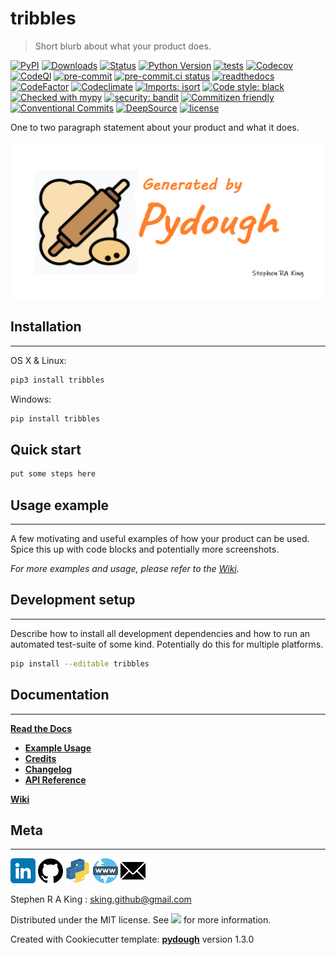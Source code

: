 # tribbles

> Short blurb about what your product does.

[![PyPI][pypi-image]][pypi-url]
[![Downloads][downloads-image]][downloads-url]
[![Status][status-image]][pypi-url]
[![Python Version][python-version-image]][pypi-url]
[![tests][tests-image]][tests-url]
[![Codecov][codecov-image]][codecov-url]
[![CodeQl][codeql-image]][codeql-url]
[![pre-commit][pre-commit-image]][pre-commit-url]
[![pre-commit.ci status][pre-commit.ci-image]][pre-commit.ci-url]
[![readthedocs][readthedocs-image]][readthedocs-url]
[![CodeFactor][codefactor-image]][codefactor-url]
[![Codeclimate][codeclimate-image]][codeclimate-url]
[![Imports: isort][isort-image]][isort-url]
[![Code style: black][black-image]][black-url]
[![Checked with mypy][mypy-image]][mypy-url]
[![security: bandit][bandit-image]][bandit-url]
[![Commitizen friendly][commitizen-image]][commitizen-url]
[![Conventional Commits][conventional-commits-image]][conventional-commits-url]
[![DeepSource][deepsource-image]][deepsource-url]
[![license][license-image]][license-url]

One to two paragraph statement about your product and what it does.

![](assets/header_dough.png)

## Installation

---

OS X & Linux:

```sh
pip3 install tribbles
```

Windows:

```sh
pip install tribbles
```

## Quick start

```sh
put some steps here
```

## Usage example

---

A few motivating and useful examples of how your product can be used. Spice this up with code blocks and potentially more screenshots.

_For more examples and usage, please refer to the [Wiki][wiki]._

## Development setup

---

Describe how to install all development dependencies and how to run an automated test-suite of some kind. Potentially do this for multiple platforms.

```sh
pip install --editable tribbles
```

## Documentation

---

[**Read the Docs**](https://tribbles.readthedocs.io/en/latest/)

-   [**Example Usage**](https://tribbles.readthedocs.io/en/latest/example.html)
-   [**Credits**](https://tribbles.readthedocs.io/en/latest/example.html)
-   [**Changelog**](https://tribbles.readthedocs.io/en/latest/changelog.html)
-   [**API Reference**](https://tribbles.readthedocs.io/en/latest/autoapi/index.html)

[**Wiki**](https://github.com/Stephen-RA-King/tribbles/wiki)

## Meta

---

[![](assets/linkedin.png)](https://www.linkedin.com/in/sr-king)
[![](assets/github.png)](https://github.com/Stephen-RA-King)
[![](assets/pypi.png)](https://pypi.org/project/tribbles)
[![](assets/www.png)](https://www.justpython.tech)
[![](assets/email.png)](mailto:sking.github@gmail.com)

Stephen R A King : sking.github@gmail.com

Distributed under the MIT license. See [![][license-image]][license-url] for more information.

Created with Cookiecutter template: [**pydough**][pydough-url] version 1.3.0

<!-- Markdown link & img dfn's -->

[bandit-image]: https://img.shields.io/badge/security-bandit-yellow.svg
[bandit-url]: https://github.com/PyCQA/bandit
[black-image]: https://img.shields.io/badge/code%20style-black-000000.svg
[black-url]: https://github.com/psf/black
[pydough-url]: https://github.com/Stephen-RA-King/pydough
[codeclimate-image]: https://api.codeclimate.com/v1/badges/7fc352185512a1dab75d/maintainability
[codeclimate-url]: https://codeclimate.com/github/Stephen-RA-King/tribbles/maintainability
[codecov-image]: https://codecov.io/gh/Stephen-RA-King/tribbles/branch/main/graph/badge.svg
[codecov-url]: https://app.codecov.io/gh/Stephen-RA-King/tribbles
[codefactor-image]: https://www.codefactor.io/repository/github/Stephen-RA-King/tribbles/badge
[codefactor-url]: https://www.codefactor.io/repository/github/Stephen-RA-King/tribbles
[codeql-image]: https://github.com/Stephen-RA-King/tribbles/actions/workflows/github-code-scanning/codeql/badge.svg
[codeql-url]: https://github.com/Stephen-RA-King/tribbles/actions/workflows/github-code-scanning/codeql
[commitizen-image]: https://img.shields.io/badge/commitizen-friendly-brightgreen.svg
[commitizen-url]: http://commitizen.github.io/cz-cli/
[conventional-commits-image]: https://img.shields.io/badge/Conventional%20Commits-1.0.0-yellow.svg?style=flat-square
[conventional-commits-url]: https://conventionalcommits.org
[deepsource-image]: https://static.deepsource.io/deepsource-badge-light-mini.svg
[deepsource-url]: https://deepsource.io/gh/Stephen-RA-King/tribbles/?ref=repository-badge
[downloads-image]: https://static.pepy.tech/personalized-badge/tribbles?period=total&units=international_system&left_color=black&right_color=orange&left_text=Downloads
[downloads-url]: https://pepy.tech/project/tribbles
[format-image]: https://img.shields.io/pypi/format/tribbles
[isort-image]: https://img.shields.io/badge/%20imports-isort-%231674b1?style=flat&labelColor=ef8336
[isort-url]: https://github.com/pycqa/isort/
[lgtm-alerts-image]: https://img.shields.io/lgtm/alerts/g/Stephen-RA-King/tribbles.svg?logo=lgtm&logoWidth=18
[lgtm-alerts-url]: https://lgtm.com/projects/g/Stephen-RA-King/tribbles/alerts/
[lgtm-quality-image]: https://img.shields.io/lgtm/grade/python/g/Stephen-RA-King/tribbles.svg?logo=lgtm&logoWidth=18
[lgtm-quality-url]: https://lgtm.com/projects/g/Stephen-RA-King/tribbles/context:python
[license-image]: https://img.shields.io/pypi/l/tribbles
[license-url]: https://github.com/Stephen-RA-King/tribbles/blob/main/LICENSE
[mypy-image]: http://www.mypy-lang.org/static/mypy_badge.svg
[mypy-url]: http://mypy-lang.org/
[pre-commit-image]: https://img.shields.io/badge/pre--commit-enabled-brightgreen?logo=pre-commit&logoColor=white
[pre-commit-url]: https://github.com/pre-commit/pre-commit
[pre-commit.ci-image]: https://results.pre-commit.ci/badge/github/Stephen-RA-King/tribbles/main.svg
[pre-commit.ci-url]: https://results.pre-commit.ci/latest/github/Stephen-RA-King/tribbles/main
[pypi-url]: https://pypi.org/project/tribbles/
[pypi-image]: https://img.shields.io/pypi/v/tribbles.svg
[python-version-image]: https://img.shields.io/pypi/pyversions/tribbles
[readthedocs-image]: https://readthedocs.org/projects/tribbles/badge/?version=latest
[readthedocs-url]: https://tribbles.readthedocs.io/en/latest/?badge=latest
[status-image]: https://img.shields.io/pypi/status/tribbles.svg
[tests-image]: https://github.com/Stephen-RA-King/tribbles/actions/workflows/tests.yml/badge.svg
[tests-url]: https://github.com/Stephen-RA-King/tribbles/actions/workflows/tests.yml
[wiki]: https://github.com/Stephen-RA-King/tribbles/wiki
